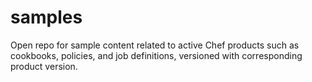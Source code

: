 # samples
Open repo for sample content related to active Chef products such as cookbooks, policies, and job definitions, versioned with corresponding product version.
